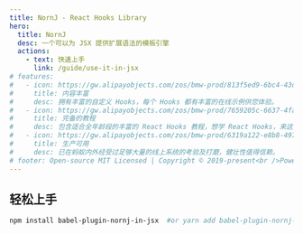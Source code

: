 ```yaml
---
title: NornJ - React Hooks Library
hero:
  title: NornJ
  desc: 一个可以为 JSX 提供扩展语法的模板引擎
  actions:
    - text: 快速上手
      link: /guide/use-it-in-jsx
# features:
#   - icon: https://gw.alipayobjects.com/zos/bmw-prod/813f5ed9-6bc4-43d4-9f74-ec81ecf35733/k7htg6n4_w144_h144.png
#     title: 内容丰富
#     desc: 拥有丰富的自定义 Hooks，每个 Hooks 都有丰富的在线示例供您体验。
#   - icon: https://gw.alipayobjects.com/zos/bmw-prod/7659205c-6637-4fa2-8529-d32e5818304b/k7htflfb_w144_h144.png
#     title: 完备的教程
#     desc: 包含适合全年龄段的丰富的 React Hooks 教程，想学 React Hooks，来这里就够了。
#   - icon: https://gw.alipayobjects.com/zos/bmw-prod/6319a122-e8b8-497f-9b45-37cfbe77edaa/k7htfx7t_w144_h144.png
#     title: 生产可用
#     desc: 已在蚂蚁内外经受过足够大量的线上系统的考验及打磨，健壮性值得信赖。
# footer: Open-source MIT Licensed | Copyright © 2019-present<br />Powered by [dumi](https://d.umijs.org)
---
```


## 轻松上手

```bash
npm install babel-plugin-nornj-in-jsx  #or yarn add babel-plugin-nornj-in-jsx
```
